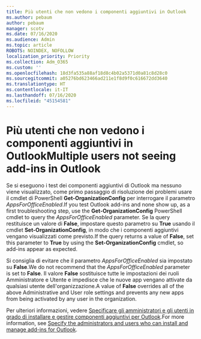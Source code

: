 ```yaml
---
title: Più utenti che non vedono i componenti aggiuntivi in Outlook
ms.author: pebaum
author: pebaum
manager: scotv
ms.date: 07/16/2020
ms.audience: Admin
ms.topic: article
ROBOTS: NOINDEX, NOFOLLOW
localization_priority: Priority
ms.collection: Adm_O365
ms.custom: ''
ms.openlocfilehash: 18d3fa535a88af18d8c4b02a5371d0a81c8d28c0
ms.sourcegitcommit: a05276bd623466ad211e1f8d9f0c616672dd3640
ms.translationtype: HT
ms.contentlocale: it-IT
ms.lasthandoff: 07/16/2020
ms.locfileid: "45154581"
---
```

# <a name="multiple-users-not-seeing-add-ins-in-outlook"></a><span data-ttu-id="69a9a-102">Più utenti che non vedono i componenti aggiuntivi in Outlook</span><span class="sxs-lookup"><span data-stu-id="69a9a-102">Multiple users not seeing add-ins in Outlook</span></span>

<span data-ttu-id="69a9a-103">Se si eseguono i test dei componenti aggiuntivi di Outlook ma nessuno viene visualizzato, come primo passaggio di risoluzione dei problemi usare il cmdlet di PowerShell **Get-OrganizationConfig** per interrogare il parametro _AppsForOfficeEnabled_.</span><span class="sxs-lookup"><span data-stu-id="69a9a-103">If you test Outlook add-ins and none show up, as a first troubleshooting step, use the **Get-OrganizationConfig** PowerShell cmdlet to query the _AppsForOfficeEnabled_ parameter.</span></span> <span data-ttu-id="69a9a-104">Se la query restituisce un valore di **False**, impostare questo parametro su **True** usando il cmdlet **Set-OrganizationConfig**, in modo che i componenti aggiuntivi vengano visualizzati come previsto.</span><span class="sxs-lookup"><span data-stu-id="69a9a-104">If the query returns a value of **False**, set this parameter to **True** by using the **Set-OrganizationConfig** cmdlet, so add-ins appear as expected.</span></span>

<span data-ttu-id="69a9a-105">Si consiglia di evitare che il parametro _AppsForOfficeEnabled_ sia impostato su **False**.</span><span class="sxs-lookup"><span data-stu-id="69a9a-105">We do not recommend that the _AppsForOfficeEnabled_ parameter is set to **False**.</span></span> <span data-ttu-id="69a9a-106">Il valore **False** sostituisce tutte le impostazioni dei ruoli Amministratore e Utente e impedisce che le nuove app vengano attivate da qualsiasi utente dell'organizzazione.</span><span class="sxs-lookup"><span data-stu-id="69a9a-106">A value of **False** overrides all of the above Administrative and User role settings and prevents any new apps from being activated by any user in the organization.</span></span>

<span data-ttu-id="69a9a-107">Per ulteriori informazioni, vedere [Specificare gli amministratori e gli utenti in grado di installare e gestire componenti aggiuntivi per Outlook](https://docs.microsoft.com/exchange/clients-and-mobile-in-exchange-online/add-ins-for-outlook/specify-who-can-install-and-manage-add-ins#user-roles).</span><span class="sxs-lookup"><span data-stu-id="69a9a-107">For more information, see [Specify the administrators and users who can install and manage add-ins for Outlook](https://docs.microsoft.com/exchange/clients-and-mobile-in-exchange-online/add-ins-for-outlook/specify-who-can-install-and-manage-add-ins#user-roles).</span></span>